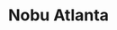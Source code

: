 ---
layout: place
title: "Nobu Atlanta"
permalink: /georgia/atlanta/nobu-atlanta.html
stateAbbr: GA
stateName: Georgia
cityName: Atlanta
seo:
  name: "Nobu Atlanta"
  type: Restaurant
  links: https://www.noburestaurants.com/atlanta/reservations/
description: "Nobu Atlanta serves delicious sushi in Atlanta, Georgia. Try fresh Japanese dishes for a great dining experience. Available for takeout, delivery, lunch, and dinner."
place_id: ChIJB6y-jFAP9YgRKx_83w2FA4U
photos:
  - name: >-
      places/ChIJB6y-jFAP9YgRKx_83w2FA4U/photos/AeeoHcJ1Lxhb5zn0ntWu1ez51E34SIQ28GyypKAyNxJD0DSUFgvrdFSqPZLws3_D5HOlcMjZMzY64KA-3s3GtIcE9M7rQhqibYcjsJ-kQOoFtwf0TmK69B2lo8y6g2AL4UUocWJmSh_7-3fPprzh47Ge5x5BEWAbLGOkReDz4R0ODlJgUs4G3ALBFqehJnE8D1VWVF-RSFyzDF7cq5aIkKff9rTpef8q9IYg_07Zktyvg5Em7gfRpSMQ0qZuxyhV4X90LeeNmbJDi0fjukmiC1JlwjhWJ6nN4xRPm8PIjiYIYu_cQA
    widthPx: 2048
    heightPx: 1152
    authorAttributions:
      - displayName: Nobu Atlanta
        uri: https://maps.google.com/maps/contrib/117128147068850390405
        photoUri: >-
          https://lh3.googleusercontent.com/a-/ALV-UjVOsTU_COTVwDc3CVCxJgmA_vFmWYUdRsJ8wVxBOJbSFcDQi14=s100-p-k-no-mo
    flagContentUri: >-
      https://www.google.com/local/imagery/report/?cb_client=maps_api_places.places_api&image_key=!1e10!2sAF1QipOvxR4eFlB2waLqrl3NMUeKAWc1rXiUSYqyGut5&hl=en-US
    googleMapsUri: >-
      https://www.google.com/maps/place//data=!3m4!1e2!3m2!1sAF1QipOvxR4eFlB2waLqrl3NMUeKAWc1rXiUSYqyGut5!2e10!4m2!3m1!1s0x88f50f508cbeac07:0x8503850ddffc1f2b
  - name: >-
      places/ChIJB6y-jFAP9YgRKx_83w2FA4U/photos/AeeoHcJL8G1HnjUfW9KPfkPGLhprJfdTEsKRsnHXq6TaDHnkJDwJ6CuAlf-CtblZNiHiyBS8giTQeHp0CpybqyuqbTx5hVToUeXviQLBuDrNc5to5Fa0vY2GXViNHM_2g8OwAIANQyrFoCuq8K0GJw5wbqUmSE-vwOaPnoUBC7Ww9anrRqloJ_QLmxQahig3YqOmLc2x7y5jiSxGRzm26bjLNq7PrXfLDVIRx_R8Sf68hmxH1FTQLdKuD-c2LMOqjo1sXvsEKxkxmw7XTX4N4bAilsmu2kOqluONF92ayHBL4FvNtg
    widthPx: 3024
    heightPx: 4032
    authorAttributions:
      - displayName: Nobu Atlanta
        uri: https://maps.google.com/maps/contrib/117128147068850390405
        photoUri: >-
          https://lh3.googleusercontent.com/a-/ALV-UjVOsTU_COTVwDc3CVCxJgmA_vFmWYUdRsJ8wVxBOJbSFcDQi14=s100-p-k-no-mo
    flagContentUri: >-
      https://www.google.com/local/imagery/report/?cb_client=maps_api_places.places_api&image_key=!1e10!2sAF1QipMcUdcJvBl3WgSjh58pez-FeHGz8kFZMRfdNax7&hl=en-US
    googleMapsUri: >-
      https://www.google.com/maps/place//data=!3m4!1e2!3m2!1sAF1QipMcUdcJvBl3WgSjh58pez-FeHGz8kFZMRfdNax7!2e10!4m2!3m1!1s0x88f50f508cbeac07:0x8503850ddffc1f2b
  - name: >-
      places/ChIJB6y-jFAP9YgRKx_83w2FA4U/photos/AeeoHcJBicYlTTkYITuCC-cYE_Jht3pgwM3SH5ZG2iB8TpokP51mkKCardVzP9vnU2l3hgnIUk93JH2zbqm5LhT0UNoIQ5w5cEDJ81yVNOAmM1QloNBz2zNIBDUALRUdEjud3o9KlU7yuxXrpmi2v8WWacIc6I3j9rsuhVEmt2wmmwwd-GDWWrG7GGJxanFMcBQqpKW3qqIj9vlPhtWA3JbMJ9YHCqe103eQLLeNykpTuZ4JaPc9BlIcZxtHLjEptbmN3w0Y97vNCEpti7zD8xjuE-0kS9wJCMm7JvSpwz1Z7jJwPtmd46GxkOo-MYjh9ZyLJh3kvMf-kQLOt7cFnOjGTcgmVkrxZ8uaXbusup2Rc6-Sr9QkLUusDYQ81Z0A3Slp-ArX0ftSotda0vCiICgSczGl61LVSMhAtcA1IBUrHFKVvw
    widthPx: 3591
    heightPx: 2536
    authorAttributions:
      - displayName: Jason
        uri: https://maps.google.com/maps/contrib/112326037747277359530
        photoUri: >-
          https://lh3.googleusercontent.com/a-/ALV-UjVPs4cdCl3A7b8RPqWMB5aNmhjESAUF57KbnEgkOs0rJIyxgQ2S6A=s100-p-k-no-mo
    flagContentUri: >-
      https://www.google.com/local/imagery/report/?cb_client=maps_api_places.places_api&image_key=!1e10!2sCIHM0ogKEICAgMDwh_nCLg&hl=en-US
    googleMapsUri: >-
      https://www.google.com/maps/place//data=!3m4!1e2!3m2!1sCIHM0ogKEICAgMDwh_nCLg!2e10!4m2!3m1!1s0x88f50f508cbeac07:0x8503850ddffc1f2b
  - name: >-
      places/ChIJB6y-jFAP9YgRKx_83w2FA4U/photos/AeeoHcLXBbZUqSsLmA2PFCLzYI7fZG4GSAonr4tZkEhRBKvaNZitwU9fUB_mrEwZxeKTKM_-sfUrLKhWieA5X0N6euopLds9q0RheueEXDAmrgXPVBmBiFnUlw6-ciQtzw_VWm5uy2DyZcL4tYY8mKkGpiYvcgtSZttxKlDIOjZ-z4VB31tv9JMPDiLQNtiFjICbIqHyrb1_wtWsmYgChBkOlrhEa9xZPvc__Zp062-l4-j_NfR7ZBKMsrKV7Jr5i2q7Y0nrXYrIXPiNs83u9RYZBY0Gwx5j_Ea3IuhA8tJwQ9QVmPmGT0GNqpME7dsAQUddYsy8q6s8XeKdIh5cvnz9TRh4zsM2_8Nu2s04AJ_z1gKJuPk_uco-zdybzxb6R92Na14yoYuyLVxItT6WOQpcA7kvJ-54yzPMUelhmEYbkG0G9Q
    widthPx: 4000
    heightPx: 3000
    authorAttributions:
      - displayName: Leonard L.
        uri: https://maps.google.com/maps/contrib/103326633582133612055
        photoUri: >-
          https://lh3.googleusercontent.com/a-/ALV-UjWThomOPw5IMPIL3CHzyNGciNTKrqFBfNDYNCxsPanKXmFfa_XI=s100-p-k-no-mo
    flagContentUri: >-
      https://www.google.com/local/imagery/report/?cb_client=maps_api_places.places_api&image_key=!1e10!2sCIHM0ogKEICAgIDXpL7OOg&hl=en-US
    googleMapsUri: >-
      https://www.google.com/maps/place//data=!3m4!1e2!3m2!1sCIHM0ogKEICAgIDXpL7OOg!2e10!4m2!3m1!1s0x88f50f508cbeac07:0x8503850ddffc1f2b
  - name: >-
      places/ChIJB6y-jFAP9YgRKx_83w2FA4U/photos/AeeoHcIF09wL5laPwL5N5hLMl7yxcsfnPXGB7JgyCzmvuCwDxth9NZLezEyMNGLokC8XepArHWAYTkGLR-8zcPtRp4FNQh9F0nLmnI1_Ls-BiXFl5MZbAwVP_t0LQ5ke0Iaa6dM5k2Car3i5gyUxHvFb7fm5q6wFVCyIn9Qc-_i-8JPPI5z4xcxrV0yuNX-ykc1QTLLQmARxGfzu1mjRB2Sq4nOFIQWkUg4ULq-CWSNq2_JIVo6O4XEBYo8z1t2Dv8z5MBOsY7Vq5Pd9l8hVcfhzLQvAOHktK7d9dK39e0F5Mm_wuhRwVIAjSOxXcqfrue_IYRPT3DhIZPY-aWVmbD7CMbAOygA_8jx6WPAIVh_YWxmxCUthMDlherbApYQfL6tlvfHpg_kDWAXBFOT6eXX114jmOWzpRqiwPoXC-czHZMnXiuQ
    widthPx: 3024
    heightPx: 4032
    authorAttributions:
      - displayName: Monique Boea
        uri: https://maps.google.com/maps/contrib/101681422307984587863
        photoUri: >-
          https://lh3.googleusercontent.com/a-/ALV-UjUm4aj2zJfW3r9S2WcRFcHr8t7wqJWizu9WTx7Jb_UJqOYIm0d1=s100-p-k-no-mo
    flagContentUri: >-
      https://www.google.com/local/imagery/report/?cb_client=maps_api_places.places_api&image_key=!1e10!2sCIHM0ogKEICAgMDAlerHjgE&hl=en-US
    googleMapsUri: >-
      https://www.google.com/maps/place//data=!3m4!1e2!3m2!1sCIHM0ogKEICAgMDAlerHjgE!2e10!4m2!3m1!1s0x88f50f508cbeac07:0x8503850ddffc1f2b
  - name: >-
      places/ChIJB6y-jFAP9YgRKx_83w2FA4U/photos/AeeoHcLmz8jt4iT3FndHi2jYddtmGWg4u_3gCUOmGCTryAZO6uXkvBhLOLkLaDRZuWuiwO5SxH9Gtii0jcWOubl3FM13P1G5ikKvTPaypw_7ZoTcjhLZ-BgwGvkF--Dup0mkjL3B62c6hbI6S_uUj87XDZrzfMW2xkHOfYfA92Wsqd5tFnbUaeXHm8f4Q460Az82eyGU1wOGipwzDoiqmbpznNEc_l7RNj01ziie2LxrjTwomoNN4tXP6RA_9Q2TBJcjbWe2vrsALvtezHfOTUD2Yo98wjelTTVZpSMiqegor8cyigU_-Ca7lJxIIefsZPVimHeZ0AzMrSpXDQgth61yaSq0f0Gav34SjSnWiCuxqg-RO3oTrZxKYq9Hi1MKITq6k1yiwqs1S2iNg86-yYw7uqyIeTCY2fNrbgKHEJGaOEUWNIQ2
    widthPx: 4032
    heightPx: 2268
    authorAttributions:
      - displayName: Donnyelle Smith
        uri: https://maps.google.com/maps/contrib/115990625721246269842
        photoUri: >-
          https://lh3.googleusercontent.com/a-/ALV-UjX3c17aSQSZCJBA-S7Pm2m9ABjHYqrG9QeDVRWlc6hG7Xvd3OX4hA=s100-p-k-no-mo
    flagContentUri: >-
      https://www.google.com/local/imagery/report/?cb_client=maps_api_places.places_api&image_key=!1e10!2sCIHM0ogKEICAgIDd3oCA4AE&hl=en-US
    googleMapsUri: >-
      https://www.google.com/maps/place//data=!3m4!1e2!3m2!1sCIHM0ogKEICAgIDd3oCA4AE!2e10!4m2!3m1!1s0x88f50f508cbeac07:0x8503850ddffc1f2b
  - name: >-
      places/ChIJB6y-jFAP9YgRKx_83w2FA4U/photos/AeeoHcKbLNwwYC4IvoVs3U3YoIzttIHKZe9mbBZDmw6sOzFWKMEmmg2c535bi1pSCeLI_qjuzv52QCQXb52byoyu6M2Hn9KE3LpNHyB-CbXO0Ghkgh1rmJG_-xNBekXEkzrAFKHQ3dgWrc8GKxAqtLd3Xinwf8RV5CE_koT12-36naO1Amvf1EIsr5LZl2KWQEc-G9k3pmJNE6sZSjZBJOnq3jF7668UTPNZn80_FH4yuk_pEvgQVPBgGeuM3Tt9vMvm5O0L7rOo0tJ5KfcZrEhdYhCsqMtYuCVBKuQqrQ5n-QhbDHyvyPHy5pH7ZvdyOpL11w77rifPE6PJxds8DR1VjzaRVrXejVIBYC7E_eINlN6xszVvQIr-wL8O1CqU9qyHVX2TwkoeWgOn7IQ-gkalqDTPZHvedjVyJyR0-NTpTLH2ReoK
    widthPx: 4000
    heightPx: 3000
    authorAttributions:
      - displayName: Anand Nagaraj
        uri: https://maps.google.com/maps/contrib/112322872854242760574
        photoUri: >-
          https://lh3.googleusercontent.com/a-/ALV-UjUSrqciZYXSiLXONMcjsfUPgq4DyJzYvioeB-yHt4HbSIV3vvF9UQ=s100-p-k-no-mo
    flagContentUri: >-
      https://www.google.com/local/imagery/report/?cb_client=maps_api_places.places_api&image_key=!1e10!2sCIHM0ogKEICAgICrjc30rgE&hl=en-US
    googleMapsUri: >-
      https://www.google.com/maps/place//data=!3m4!1e2!3m2!1sCIHM0ogKEICAgICrjc30rgE!2e10!4m2!3m1!1s0x88f50f508cbeac07:0x8503850ddffc1f2b
  - name: >-
      places/ChIJB6y-jFAP9YgRKx_83w2FA4U/photos/AeeoHcJ8pv_fMv1EeoCtKLPZQxH5v3HElNKh0ShTpoBLijWp7drHwR3Po8nZW8jvBf2qZrglaLJ-181lO_S_EMtBtG3xLtFG4DgYqzMZdjOv1MwyOOF2AETfV8YPWTlOK3njTdTC6EUzjZ6KNyDn99AgzJgBWW8siKTQaD2h7awDc3P0inJO9rw0KeKGFOYbm1duuOaqsqvY0YeLBWZcVHFwrlN-Kr-jaTgG878oINLaW3biBQx0IQsCjHv5Vxbn9euF-ALOpzd7V2VYJDcYdovSh8t4RktqXVRrtL0uZ-v6jg2QTg_w9nq7ZgO1d5fm2oLGyHPyDzRvIBw1D9yWnpB2V-pzHNdyrEhTbQU0qy4VNbaHbqpzmjcemKdIM-NMICgG5sHMdFiJNOB0DKquUYrfgCqKOYVWff363DQ6TlumHOO0jg
    widthPx: 4000
    heightPx: 3000
    authorAttributions:
      - displayName: JC C
        uri: https://maps.google.com/maps/contrib/103591576631098171781
        photoUri: >-
          https://lh3.googleusercontent.com/a-/ALV-UjWutKsEyeP_S84mvVxnQHL4lU20QCvt8nCJndmi5Ycw3wWNWG8I=s100-p-k-no-mo
    flagContentUri: >-
      https://www.google.com/local/imagery/report/?cb_client=maps_api_places.places_api&image_key=!1e10!2sCIHM0ogKEICAgIDbidGcSA&hl=en-US
    googleMapsUri: >-
      https://www.google.com/maps/place//data=!3m4!1e2!3m2!1sCIHM0ogKEICAgIDbidGcSA!2e10!4m2!3m1!1s0x88f50f508cbeac07:0x8503850ddffc1f2b
  - name: >-
      places/ChIJB6y-jFAP9YgRKx_83w2FA4U/photos/AeeoHcLwi4gYhrtlTw3M61Qc-AAPvCgKIV0M9onxUGSLwQCGL8fDi6hV2XdOkQBYm9G_8HKeCNkjXkDdiOsrL0oZB3NPYFZSj8qBxwwl1RBScqOIdTeKwCUihZhI3Z-dxRNUfMneovzB6PUw1mS9kNhOpT5MigJtt1eiyzv_TG8jPufC1hqoi4CVaxVcj5y0jKnKr_i4Z7CQ296NfuNq5u1zywmMbfeawvqwYIo9Dy0ajoxmBDm5EIxOis-hWN1H7olp4xkI_sUeB8mzfxBl_-piQhwi4NuaLCbmALgs6iocfqBWeonY2qV80kET6qwIIV-qbclSalfckq4Wcj41jneB8MAWlqRL8xdv4PsE_0sUuodU0ZciT64x38lbVsUh8zqOAP9ViuSDU2Woa6ly-mLuBHkdOHbuFq2Orlek_ihtO7M8bA
    widthPx: 3600
    heightPx: 4800
    authorAttributions:
      - displayName: Samantha Petts
        uri: https://maps.google.com/maps/contrib/113342138976883208271
        photoUri: >-
          https://lh3.googleusercontent.com/a-/ALV-UjVukOkGCIuw-CFsazmDA-EtzwBBhL2ZXD7manC-7RgCeKLbOF4=s100-p-k-no-mo
    flagContentUri: >-
      https://www.google.com/local/imagery/report/?cb_client=maps_api_places.places_api&image_key=!1e10!2sCIHM0ogKEICAgMDA9_iTHw&hl=en-US
    googleMapsUri: >-
      https://www.google.com/maps/place//data=!3m4!1e2!3m2!1sCIHM0ogKEICAgMDA9_iTHw!2e10!4m2!3m1!1s0x88f50f508cbeac07:0x8503850ddffc1f2b
  - name: >-
      places/ChIJB6y-jFAP9YgRKx_83w2FA4U/photos/AeeoHcLDs8-SxBWM5N6y1lz7biOtNa8c98m0wGx0okdx1ByPZRPK1Ya21inTDChiGzlH2PwKXyYiI7UBgD8wSb6QajRY6qvfCAEXqQbB3zC0210TMhII5NSkmaY_ChbSNmiGeS0V9aLs7hvnvRpBNMVnZ7yiQv9UYNAHt8UlUlN1iragS2sQGpHrsIpf-YHDPoZgNtDK7Dls9QPUgfsCM9AvkOfxFi1aWaesbVjTGP4ByejSOfwlxx_kgl3tCICtfI6SiEaDCv8qJuhD_wnvUaVX5Ou3OBJWvrzJpkIoTjDWjxeNrwIVvL3li9AOn7sjLUJN-HuXmrhbE3ocb3inbLt96NaYVNeEGwu5PfS--l1sV9BP8wiAsXEGq7sOxcZJU6SoTM8EhO1Od01lENti2tTHmsgEApbaR-0JGpEPKLsWwDkvyw
    widthPx: 4000
    heightPx: 3000
    authorAttributions:
      - displayName: Anand Nagaraj
        uri: https://maps.google.com/maps/contrib/112322872854242760574
        photoUri: >-
          https://lh3.googleusercontent.com/a-/ALV-UjUSrqciZYXSiLXONMcjsfUPgq4DyJzYvioeB-yHt4HbSIV3vvF9UQ=s100-p-k-no-mo
    flagContentUri: >-
      https://www.google.com/local/imagery/report/?cb_client=maps_api_places.places_api&image_key=!1e10!2sCIHM0ogKEICAgICrjc2wJg&hl=en-US
    googleMapsUri: >-
      https://www.google.com/maps/place//data=!3m4!1e2!3m2!1sCIHM0ogKEICAgICrjc2wJg!2e10!4m2!3m1!1s0x88f50f508cbeac07:0x8503850ddffc1f2b
address: 3520 Peachtree Rd NE, Atlanta, GA 30326, USA
street: 3520 Peachtree Rd NE
city: Atlanta
state: GA
zip: '30326'
country: USA
neighborhood: Buckhead
latitude: '33.854200'
longitude: '-84.363313'
accessibility_options:
  wheelchairAccessibleParking: true
  wheelchairAccessibleEntrance: true
  wheelchairAccessibleRestroom: true
  wheelchairAccessibleSeating: true
business_status: OPERATIONAL
name: Nobu Atlanta
google_maps_links:
  directionsUri: >-
    https://www.google.com/maps/dir//''/data=!4m7!4m6!1m1!4e2!1m2!1m1!1s0x88f50f508cbeac07:0x8503850ddffc1f2b!3e0
  placeUri: https://maps.google.com/?cid=9584650726613458731
  writeAReviewUri: >-
    https://www.google.com/maps/place//data=!4m3!3m2!1s0x88f50f508cbeac07:0x8503850ddffc1f2b!12e1
  reviewsUri: >-
    https://www.google.com/maps/place//data=!4m4!3m3!1s0x88f50f508cbeac07:0x8503850ddffc1f2b!9m1!1b1
  photosUri: >-
    https://www.google.com/maps/place//data=!4m3!3m2!1s0x88f50f508cbeac07:0x8503850ddffc1f2b!10e5
primary_type: Restaurant
opening_hours:
  regular: null
  current: null
secondary_opening_hours:
  regular:
    weekdayDescriptions: null
    type: null
  current:
    weekdayDescriptions: null
    type: null
phone: (470) 945-8800
price_level: PRICE_LEVEL_VERY_EXPENSIVE
price_range: $100 &ndash; & up
rating: '3.9'
rating_count: 545
website: https://www.noburestaurants.com/atlanta/reservations/
reviews:
  - name: >-
      places/ChIJB6y-jFAP9YgRKx_83w2FA4U/reviews/ChZDSUhNMG9nS0VJQ0FnTURBOV9pVEx3EAE
    relativePublishTimeDescription: 2 months ago
    rating: 5
    text:
      text: >-
        Came for a birthday. Food was unique and tasteful. We started off with
        great service from Christian. My partner thought it was odd Christian
        left in the middle of our dinner. Although our new server was a young
        lady that did not disappoint. The manager made us feel special with a
        birthday desert. Nice touch!
      languageCode: en
    originalText:
      text: >-
        Came for a birthday. Food was unique and tasteful. We started off with
        great service from Christian. My partner thought it was odd Christian
        left in the middle of our dinner. Although our new server was a young
        lady that did not disappoint. The manager made us feel special with a
        birthday desert. Nice touch!
      languageCode: en
    authorAttribution:
      displayName: Samantha Petts
      uri: https://www.google.com/maps/contrib/113342138976883208271/reviews
      photoUri: >-
        https://lh3.googleusercontent.com/a-/ALV-UjVukOkGCIuw-CFsazmDA-EtzwBBhL2ZXD7manC-7RgCeKLbOF4=s128-c0x00000000-cc-rp-mo-ba2
    publishTime: '2025-02-12T15:13:59.162044Z'
    flagContentUri: >-
      https://www.google.com/local/review/rap/report?postId=ChZDSUhNMG9nS0VJQ0FnTURBOV9pVEx3EAE&d=17924085&t=1
    googleMapsUri: >-
      https://www.google.com/maps/reviews/data=!4m6!14m5!1m4!2m3!1sChZDSUhNMG9nS0VJQ0FnTURBOV9pVEx3EAE!2m1!1s0x88f50f508cbeac07:0x8503850ddffc1f2b
  - name: >-
      places/ChIJB6y-jFAP9YgRKx_83w2FA4U/reviews/ChdDSUhNMG9nS0VJQ0FnTUR3aF9uQzlnRRAB
    relativePublishTimeDescription: 2 weeks ago
    rating: 4
    text:
      text: >-
        Unlike the Nobu in LA, this Nobu does not offer a shared omakase
        experience. You have to order the omakase per person. Got the tuna tacos
        to start and then our omakase dinner. The dishes were hit or miss. Liked
        the lobster fry and some of the appetizers. Did not like how the scallop
        or steak was flavored. Service was alright, kind of a miss for me. I
        personally don’t think omakase is worth it at this location over
        ordering your own specific entrees.
      languageCode: en
    originalText:
      text: >-
        Unlike the Nobu in LA, this Nobu does not offer a shared omakase
        experience. You have to order the omakase per person. Got the tuna tacos
        to start and then our omakase dinner. The dishes were hit or miss. Liked
        the lobster fry and some of the appetizers. Did not like how the scallop
        or steak was flavored. Service was alright, kind of a miss for me. I
        personally don’t think omakase is worth it at this location over
        ordering your own specific entrees.
      languageCode: en
    authorAttribution:
      displayName: Jason
      uri: https://www.google.com/maps/contrib/112326037747277359530/reviews
      photoUri: >-
        https://lh3.googleusercontent.com/a-/ALV-UjVPs4cdCl3A7b8RPqWMB5aNmhjESAUF57KbnEgkOs0rJIyxgQ2S6A=s128-c0x00000000-cc-rp-mo-ba3
    publishTime: '2025-03-28T16:05:27.736076Z'
    flagContentUri: >-
      https://www.google.com/local/review/rap/report?postId=ChdDSUhNMG9nS0VJQ0FnTUR3aF9uQzlnRRAB&d=17924085&t=1
    googleMapsUri: >-
      https://www.google.com/maps/reviews/data=!4m6!14m5!1m4!2m3!1sChdDSUhNMG9nS0VJQ0FnTUR3aF9uQzlnRRAB!2m1!1s0x88f50f508cbeac07:0x8503850ddffc1f2b
  - name: >-
      places/ChIJB6y-jFAP9YgRKx_83w2FA4U/reviews/ChdDSUhNMG9nS0VJQ0FnTUNneTRETl93RRAB
    relativePublishTimeDescription: a month ago
    rating: 4
    text:
      text: >-
        We had reservations. They sat us at a dark corner table away from the
        main area. We asked to be moved to a better lit table since the
        restaurant was not busy. They did so. We ordered some appetizers, the
        hot stone wagyu and some sushi. It was all delicious! The wagyu was
        scrumptious. Service and ambience could be better but food is on point.
      languageCode: en
    originalText:
      text: >-
        We had reservations. They sat us at a dark corner table away from the
        main area. We asked to be moved to a better lit table since the
        restaurant was not busy. They did so. We ordered some appetizers, the
        hot stone wagyu and some sushi. It was all delicious! The wagyu was
        scrumptious. Service and ambience could be better but food is on point.
      languageCode: en
    authorAttribution:
      displayName: Priscila Penzenik
      uri: https://www.google.com/maps/contrib/105723198147554343678/reviews
      photoUri: >-
        https://lh3.googleusercontent.com/a-/ALV-UjXCVHD-THQ_xYG1IzmDndz3fyMda9vI5kGvZN_VElmhOd1-SEVN9A=s128-c0x00000000-cc-rp-mo-ba2
    publishTime: '2025-02-20T20:12:54.255120Z'
    flagContentUri: >-
      https://www.google.com/local/review/rap/report?postId=ChdDSUhNMG9nS0VJQ0FnTUNneTRETl93RRAB&d=17924085&t=1
    googleMapsUri: >-
      https://www.google.com/maps/reviews/data=!4m6!14m5!1m4!2m3!1sChdDSUhNMG9nS0VJQ0FnTUNneTRETl93RRAB!2m1!1s0x88f50f508cbeac07:0x8503850ddffc1f2b
  - name: >-
      places/ChIJB6y-jFAP9YgRKx_83w2FA4U/reviews/ChZDSUhNMG9nS0VJQ0FnTURBbGVySGRnEAE
    relativePublishTimeDescription: 2 months ago
    rating: 5
    text:
      text: >-
        If I could give this place 10 stars I would JUST for the food. One of
        THE best meals I have had in my life. The sushi was SO fresh and you can
        tell that everything was prepared with the finest ingredients. You will
        never want sushi from anywhere else again. Now for service - they get 2
        stars. We went on super bowl weekend so they were NOT busy and it took
        10 minutes for someone to even greet us at our table and then there were
        large gaps of time before she came to check on us. In spite of the
        service, @nobuatlanta is still 20/10 would recommend 👍🏾👍🏾
        #twothumbsup #nobuatlanta #sushi #restaurantreview
      languageCode: en
    originalText:
      text: >-
        If I could give this place 10 stars I would JUST for the food. One of
        THE best meals I have had in my life. The sushi was SO fresh and you can
        tell that everything was prepared with the finest ingredients. You will
        never want sushi from anywhere else again. Now for service - they get 2
        stars. We went on super bowl weekend so they were NOT busy and it took
        10 minutes for someone to even greet us at our table and then there were
        large gaps of time before she came to check on us. In spite of the
        service, @nobuatlanta is still 20/10 would recommend 👍🏾👍🏾
        #twothumbsup #nobuatlanta #sushi #restaurantreview
      languageCode: en
    authorAttribution:
      displayName: Monique Boea
      uri: https://www.google.com/maps/contrib/101681422307984587863/reviews
      photoUri: >-
        https://lh3.googleusercontent.com/a-/ALV-UjUm4aj2zJfW3r9S2WcRFcHr8t7wqJWizu9WTx7Jb_UJqOYIm0d1=s128-c0x00000000-cc-rp-mo-ba5
    publishTime: '2025-02-10T17:32:32.150967Z'
    flagContentUri: >-
      https://www.google.com/local/review/rap/report?postId=ChZDSUhNMG9nS0VJQ0FnTURBbGVySGRnEAE&d=17924085&t=1
    googleMapsUri: >-
      https://www.google.com/maps/reviews/data=!4m6!14m5!1m4!2m3!1sChZDSUhNMG9nS0VJQ0FnTURBbGVySGRnEAE!2m1!1s0x88f50f508cbeac07:0x8503850ddffc1f2b
  - name: >-
      places/ChIJB6y-jFAP9YgRKx_83w2FA4U/reviews/ChdDSUhNMG9nS0VJQ0FnTUN3NUlqbXpRRRAB
    relativePublishTimeDescription: 4 weeks ago
    rating: 5
    text:
      text: >-
        Nobu Atlanta lives up to every bit of the hype and then some. From the
        moment you step inside, the ambiance is sleek and sophisticated, setting
        the stage for an unforgettable dining experience.


        The Yellowtail Jalapeño is sheer perfection—delicate, buttery, and
        melting effortlessly on the palate with just the right kick of heat. The
        salmon sashimi is equally exquisite, fresh and silky with a depth of
        flavor that only the finest cuts can provide. But the real surprise? The
        mushroom salad—earthy, tender, and full of umami, proving that even
        something as simple as mushrooms can be elevated to a work of art at
        Nobu.


        And let’s talk about the Lychee Martini—a must-order. Smooth, subtly
        sweet, and dangerously easy to sip, it’s the perfect complement to the
        meal.


        From the service to the plating to the last bite, everything at Nobu
        Atlanta screams excellence. Believe the hype—this place is worth every
        penny.
      languageCode: en
    originalText:
      text: >-
        Nobu Atlanta lives up to every bit of the hype and then some. From the
        moment you step inside, the ambiance is sleek and sophisticated, setting
        the stage for an unforgettable dining experience.


        The Yellowtail Jalapeño is sheer perfection—delicate, buttery, and
        melting effortlessly on the palate with just the right kick of heat. The
        salmon sashimi is equally exquisite, fresh and silky with a depth of
        flavor that only the finest cuts can provide. But the real surprise? The
        mushroom salad—earthy, tender, and full of umami, proving that even
        something as simple as mushrooms can be elevated to a work of art at
        Nobu.


        And let’s talk about the Lychee Martini—a must-order. Smooth, subtly
        sweet, and dangerously easy to sip, it’s the perfect complement to the
        meal.


        From the service to the plating to the last bite, everything at Nobu
        Atlanta screams excellence. Believe the hype—this place is worth every
        penny.
      languageCode: en
    authorAttribution:
      displayName: Scott Lee
      uri: https://www.google.com/maps/contrib/103204130007302725588/reviews
      photoUri: >-
        https://lh3.googleusercontent.com/a-/ALV-UjWDUnotCP5y0eWOsN8NT8cZK4GO9BPeDV1sKs-QRqDA5QiffFAj=s128-c0x00000000-cc-rp-mo-ba4
    publishTime: '2025-03-16T18:31:15.875606Z'
    flagContentUri: >-
      https://www.google.com/local/review/rap/report?postId=ChdDSUhNMG9nS0VJQ0FnTUN3NUlqbXpRRRAB&d=17924085&t=1
    googleMapsUri: >-
      https://www.google.com/maps/reviews/data=!4m6!14m5!1m4!2m3!1sChdDSUhNMG9nS0VJQ0FnTUN3NUlqbXpRRRAB!2m1!1s0x88f50f508cbeac07:0x8503850ddffc1f2b
parking_options:
  freeParkingLot: true
  paidParkingLot: true
  paidStreetParking: true
  valetParking: true
payment_options:
  acceptsCreditCards: true
  acceptsDebitCards: true
  acceptsCashOnly: false
  acceptsNfc: true
allow_dogs: null
curbside_pickup: null
delivery: true
dine_in: true
good_for_children: false
good_for_groups: true
good_for_sports: false
live_music: false
menu_for_children: false
outdoor_seating: true
reservable: true
restroom: true
serves_beer: true
serves_breakfast: true
serves_brunch: true
serves_cocktails: true
serves_coffee: true
serves_dinner: true
serves_dessert: true
serves_lunch: true
serves_vegetarian_food: true
serves_wine: true
takeout: true
summary: null

---